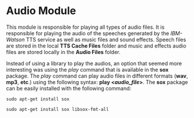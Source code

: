 # Audio Module #

This module is responsible for playing all types of audio files. It is responsible for playing the audio of the speeches generated by the *IBM-Watson* TTS service as well as music files and sound effects. Speech files are stored in the local **TTS Cache Files** folder and music and effects audio files are stored locally in the **Audio Files** folder.

Instead of using a library to play the audios, an option that seemed more interesting was using the *play* command that is available in the **sox** package. The *play* command can play audio files in different formats (**wav**, **mp3**, **etc**.) using the following syntax: **play <*audio_file*>**. The **sox** package can be easily installed with the following command:

`
sudo apt-get install sox
`

`
sudo apt-get install sox libsox-fmt-all
`
